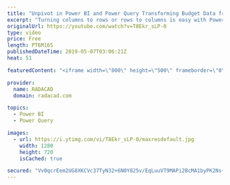 ```yaml
---
title: "Unpivot in Power BI and Power Query Transforming Budget Data from Columns to Rows"
excerpt: "Turning columns to rows or rows to columns is easy with Power Query and Power BI. There are many situations that you get a name, value data source, and wants to convert that into columns with values underneath. On the other hand, many times you get multiple columns and want to change it to name, value"
originalUrl: https://youtube.com/watch?v=T8Ekr_sLP-0
type: video
price: Free
length: PT6M16S
publishedDateTime: 2019-05-07T03:06:21Z
heat: 51

featuredContent: "<iframe width=\"800\" height=\"500\" frameborder=\"0\" src=\"https://www.youtube.com/embed/T8Ekr_sLP-0\" allow=\"accelerometer; autoplay; encrypted-media; gyroscope; picture-in-picture\" allowfullscreen></iframe>"

provider:
  name: RADACAD
  domain: radacad.com

topics:
  - Power BI
  - Power Query

images:
  - url: https://i.ytimg.com/vi/T8Ekr_sLP-0/maxresdefault.jpg
    width: 1280
    height: 720
    isCached: true

secured: "Vv0qcrEem2UG8XKCVc37TyN32+6N0Y825v/EqLuuVT9MAPi2BcMA1byPK2Ns+r4GEojTMitfpQgApJAMDkbGNlElWY25W/X5VxDbFMbVAD23Ou0rGqx2tQmP79Yfwap6mg5XElAGKZDd032fakUZ0ck8Gg4WRHug3QPG/EeqVV6Hycni3I3Met9GvpnLkA7z0TaTehMQ5QB9drZBx4aHSOnHCP7dkNc2JGffZQRA8ze12e1mGlo13LJ+IIvr4LfekJa9expHbweLSOuBVbIY6eRyEsSNn+CEoaZ6XiIG13spsPb0zUaufKHBEZlBfV57b9Cv3utjf9gmssrvQyS5vh8cmljF1v2jGdNpk1rK90nviFRN5G0/ES5w0gWebkgAzWUPPBnQlbAhXb8MZeH6fICxf9IxRLbXRcriVzZyCFo=;K34VK+Lt9JdeuuzQbySw0w=="
---
```


